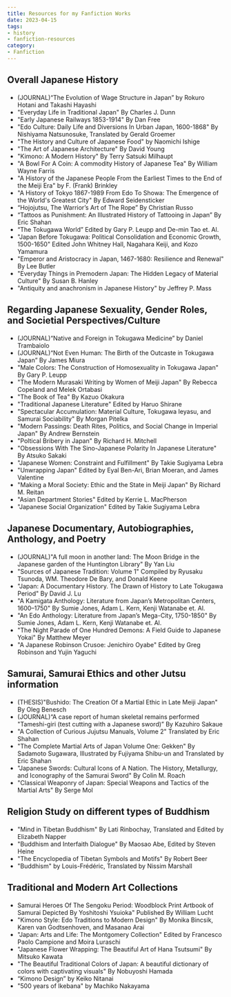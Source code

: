 ```yaml
---
title: Resources for my Fanfiction Works
date: 2023-04-15
tags:
- history
- fanfiction-resources
category: 
- Fanfiction
---
```

## Overall Japanese History
#### 
* (JOURNAL)“The Evolution of Wage Structure in Japan” by Rokuro Hotani and Takashi Hayashi
* "Everyday Life in Traditional Japan" By Charles J. Dunn
* "Early Japanese Railways 1853-1914" By Dan Free
* "Edo Culture: Daily Life and Diversions In Urban Japan, 1600-1868" By Nishiyama Natsunosuke, Translated by Gerald Groemer
* "The History and Culture of Japanese Food" by Naomichi Ishige
* "The Art of Japanese Architecture" By David Young
* "Kimono: A Modern History" By Terry Satsuki Milhaupt
* "A Bowl For A Coin: A commodity History of Japanese Tea" By William Wayne Farris
* "A History of the Japanese People From the Earliest Times to the End of the Meiji Era" by F. (Frank) Brinkley
* "A History of Tokyo 1867-1989 From Edo To Showa: The Emergence of the World's Greatest City" By Edward Seidensticker
* “Hojojutsu, The Warrior’s Art of The Rope” By Christian Russo
* “Tattoos as Punishment: An Illustrated History of Tattooing in Japan” By Eric Shahan
* “The Tokugawa World” Edited by Gary P. Leupp and De-min Tao et. Al.
* "Japan Before Tokugawa: Political Consolidation and Economic Growth, 1500-1650" Edited John Whitney Hall, Nagahara Keiji, and Kozo Yamamura
* "Emperor and Aristocracy in Japan, 1467-1680: Resilience and Renewal" By Lee Butler
* "Everyday Things in Premodern Japan: The Hidden Legacy of Material Culture" By Susan B. Hanley
* "Antiquity and anachronism in Japanese History" by  Jeffrey P. Mass

## Regarding Japanese Sexuality, Gender Roles, and Societial Perspectives/Culture
#### 
* (JOURNAL)“Native and Foreign in Tokugawa Medicine” by Daniel Trambaiolo
* (JOURNAL)“Not Even Human: The Birth of the Outcaste in Tokugawa Japan” By James Miura
* "Male Colors: The Construction of Homosexuality in Tokugawa Japan" By Gary P. Leupp
* "The Modern Murasaki Writing by Women of Meiji Japan" By Rebecca Copeland and Melek Ortabasi
* "The Book of Tea" By Kazuo Okakura
* "Traditional Japanese Literature" Edited by Haruo Shirane
* "Spectacular Accumulation: Material Culture, Tokugawa Ieyasu, and Samurai Sociability" By Morgan Pitelka
* "Modern Passings: Death Rites, Politics, and Social Change in Imperial Japan" By Andrew Bernstein
* "Poltical Bribery in Japan" By Richard H. Mitchell
* "Obsessions With The Sino-Japanese Polarity In Japanese Literature" By Atsuko Sakaki
* "Japanese Women: Constraint and Fulfillment" By Takie Sugiyama Lebra
* "Unwrapping Japan" Edited by Eyal Ben-Ari, Brian Moeran, and James Valentine
* "Making a Moral Society: Ethic and the State in Meiji Japan" By Richard M. Reitan
* "Asian Department Stories" Edited by Kerrie L. MacPherson
* "Japanese Social Organization" Edited by Takie Sugiyama Lebra

## Japanese Documentary, Autobiographies, Anthology, and Poetry
#### 
* (JOURNAL)"A full moon in another land: The Moon Bridge in the Japanese garden of the Huntington Library" By Yan Liu
* "Sources of Japanese Tradition: Volume 1" Compiled by Ryusaku Tsunoda, WM. Theodore De Bary, and Donald Keene
* "Japan: A Documentary History. The Drawn of History to Late Tokugawa Period" By David J. Lu
* "A Kamigata Anthology: Literature from Japan’s Metropolitan Centers, 1600–1750" By Sumie Jones, Adam L. Kern, Kenji Watanabe et. Al.
* "An Edo Anthology: Literature from Japan’s Mega-City, 1750-1850" By Sumie Jones, Adam L. Kern, Kenji Watanabe et. Al.
* "The Night Parade of One Hundred Demons: A Field Guide to Japanese Yokai" By Matthew Meyer
* "A Japanese Robinson Crusoe: Jenichiro Oyabe" Edited by Greg Robinson and Yujin Yaguchi

## Samurai, Samurai Ethics and other Jutsu information
#### 
* (THESIS)"Bushido: The Creation Of a Martial Ethic in Late Meiji Japan" By Oleg Benesch
* (JOURNAL)“A case report of human skeletal remains performed "Tameshi-giri (test cutting with a Japanese sword)” By Kazuhiro Sakaue
* "A Collection of Curious Jujutsu Manuals, Volume 2" Translated by Eric Shahan
* "The Complete Martial Arts of Japan Volume One: Gekken" By Sadamoto Sugawara, Illustrated by Fujiyama Shibu-un and Translated by Eric Shahan
* "Japanese Swords: Cultural Icons of A Nation. The History, Metallurgy, and Iconography of the Samurai Sword" By Colin M. Roach
* "Classical Weaponry of Japan: Special Weapons and Tactics of the Martial Arts" By Serge Mol
 
## Religion Study on different types of Buddhism
#### 
* "Mind in Tibetan Buddhism" By Lati Rinbochay, Translated and Edited by Elizabeth Napper
* "Buddhism and Interfaith Dialogue" By Maosao Abe, Edited by Steven Heine
* "The Encyclopedia of Tibetan Symbols and Motifs" By Robert Beer
* "Buddhism" by Louis-Frédéric, Translated by Nissim Marshall

## Traditional and Modern Art Collections
#### 
* Samurai Heroes Of The Sengoku Period: Woodblock Print Artbook of Samurai Depicted By Yoshitoshi Ysuioka" Published By William Lucht
* "Kimono Style: Edo Traditions to Modern Design" By Monika Bincsik, Karen van Godtsenhoven, and Masanao Arai
* "Japan: Arts and Life: The Montgomery Collection" Edited by Francesco Paolo Campione and Moira Luraschi
* "Japanese Flower Wrapping: The Beautiful Art of Hana Tsutsumi" By Mitsuko Kawata
* "The Beautiful Traditional Colors of Japan: A beautiful dictionary of colors with captivating visuals" By Nobuyoshi Hamada
* “Kimono Design” by Keiko Nitanai
* "500 years of Ikebana" by Machiko Nakayama